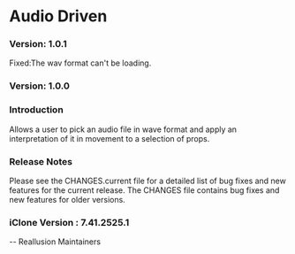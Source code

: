 # Audio Driven

### Version: 1.0.1

Fixed:The wav format can't be loading.

### Version: 1.0.0

### Introduction

Allows a user to pick an audio file in wave format and apply an interpretation of it in movement to a selection of props. 

### Release Notes

Please see the CHANGES.current file for a detailed list of bug fixes and
new features for the current release. The CHANGES file contains bug fixes
and new features for older versions.

### iClone Version : 7.41.2525.1


 -- Reallusion Maintainers
